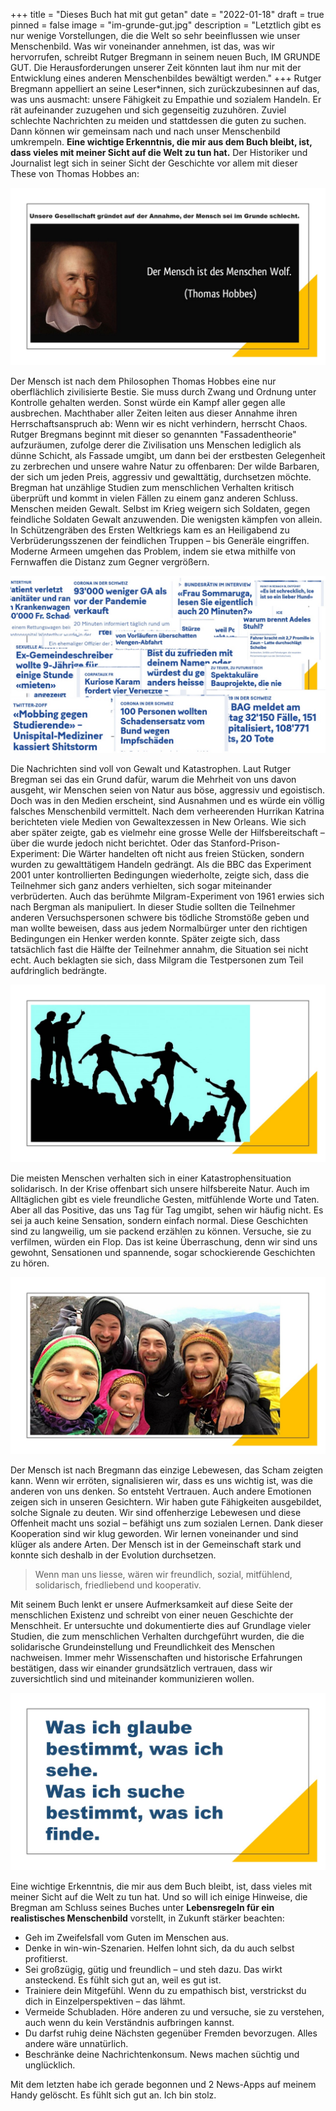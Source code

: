 +++
title = "Dieses Buch hat mit gut getan"
date = "2022-01-18"
draft = true
pinned = false
image = "im-grunde-gut.jpg"
description = "Letztlich gibt es nur wenige Vorstellungen, die die Welt so sehr beeinflussen wie unser Menschenbild. Was wir voneinander annehmen, ist das, was wir hervorrufen, schreibt Rutger Bregmann in seinem neuen Buch, IM GRUNDE GUT. Die Herausforderungen unserer Zeit könnten laut ihm nur mit der Entwicklung eines anderen Menschenbildes bewältigt werden."
+++
Rutger Bregmann appelliert an seine Leser*innen, sich zurückzubesinnen auf das, was uns ausmacht: unsere Fähigkeit zu Empathie und sozialem Handeln. Er rät aufeinander zuzugehen und sich gegenseitig zuzuhören. Zuviel schlechte Nachrichten zu meiden und stattdessen die guten zu suchen. Dann können wir gemeinsam nach und nach unser Menschenbild umkrempeln. **Eine wichtige Erkenntnis, die mir aus dem Buch bleibt, ist, dass vieles mit meiner Sicht auf die Welt zu tun hat.** Der Historiker und Journalist legt sich in seiner Sicht der Geschichte vor allem mit dieser These von Thomas Hobbes an:

![](im-grunde-gut-2.jpg)

Der Mensch ist nach dem Philosophen Thomas Hobbes eine nur oberflächlich zivilisierte Bestie. Sie muss durch Zwang und Ordnung unter Kontrolle gehalten werden. Sonst würde ein Kampf aller gegen alle ausbrechen. Machthaber aller Zeiten leiten aus dieser Annahme ihren Herrschaftsanspruch ab: Wenn wir es nicht verhindern, herrscht Chaos.
Rutger Bregmans beginnt mit dieser so genannten "Fassadentheorie" aufzuräumen, zufolge derer die Zivilisation uns Menschen lediglich als dünne Schicht, als Fassade umgibt, um dann bei der erstbesten Gelegenheit zu zerbrechen und unsere wahre Natur zu offenbaren: Der wilde Barbaren, der sich um jeden Preis, aggressiv und gewalttätig, durchsetzen möchte.
Bregman hat unzählige Studien zum menschlichen Verhalten kritisch überprüft und kommt in vielen Fällen zu einem ganz anderen Schluss. Menschen meiden Gewalt. Selbst im Krieg weigern sich Soldaten, gegen feindliche Soldaten Gewalt anzuwenden. Die wenigsten kämpfen von allein. In Schützengräben des Ersten Weltkriegs kam es an Heiligabend zu Verbrüderungsszenen der feindlichen Truppen – bis Generäle eingriffen. Moderne Armeen umgehen das Problem, indem sie etwa mithilfe von Fernwaffen die Distanz zum Gegner vergrößern.

![](im-grunde-gut-5.jpg)

Die Nachrichten sind voll von Gewalt und Katastrophen. Laut Rutger Bregman sei das ein Grund dafür, warum die Mehrheit von uns davon ausgeht, wir Menschen seien von Natur aus böse, aggressiv und egoistisch. Doch was in den Medien erscheint, sind Ausnahmen und es würde ein völlig falsches Menschenbild vermittelt. Nach dem verheerenden Hurrikan Katrina berichteten viele Medien von Gewaltexzessen in New Orleans. Wie sich aber später zeigte, gab es vielmehr eine grosse Welle der Hilfsbereitschaft – über die wurde jedoch nicht berichtet. Oder das Stanford-Prison-Experiment: Die Wärter handelten oft nicht aus freien Stücken, sondern wurden zu gewalttätigem Handeln gedrängt. Als die BBC das Experiment 2001 unter kontrollierten Bedingungen wiederholte, zeigte sich, dass die Teilnehmer sich ganz anders verhielten, sich sogar miteinander verbrüderten. Auch das berühmte Milgram-Experiment von 1961 erwies sich nach Bergman als manipuliert. In dieser Studie sollten die Teilnehmer anderen Versuchspersonen schwere bis tödliche Stromstöße geben und man wollte beweisen, dass aus jedem Normalbürger unter den richtigen Bedingungen ein Henker werden konnte. Später zeigte sich, dass tatsächlich fast die Hälfte der Teilnehmer annahm, die Situation sei nicht echt. Auch beklagten sie sich, dass Milgram die Testpersonen zum Teil aufdringlich bedrängte.

![](im-grunde-gut-4.jpg)

Die meisten Menschen verhalten sich in einer Katastrophensituation solidarisch. In der Krise offenbart sich unsere hilfsbereite Natur. Auch im Alltäglichen gibt es viele freundliche Gesten, mitfühlende Worte und Taten. Aber all das Positive, das uns Tag für Tag umgibt, sehen wir häufig nicht. Es sei ja auch keine Sensation, sondern einfach normal. Diese Geschichten sind zu langweilig, um sie packend erzählen zu können. Versuche, sie zu verfilmen, würden ein Flop. Das ist keine Überraschung, denn wir sind uns gewohnt, Sensationen und spannende, sogar schockierende Geschichten zu hören.  

![](im-grunde-gut-3.jpg)

Der Mensch ist nach Bregmann das einzige Lebewesen, das Scham zeigten kann. Wenn wir erröten, signalisieren wir, dass es uns wichtig ist, was die anderen von uns denken. So entsteht Vertrauen. Auch andere Emotionen zeigen sich in unseren Gesichtern. Wir haben gute Fähigkeiten ausgebildet, solche Signale zu deuten. Wir sind offenherzige Lebewesen und diese Offenheit macht uns sozial – befähigt uns zum sozialen Lernen. Dank dieser Kooperation sind wir klug geworden. Wir lernen voneinander und sind klüger als andere Arten. Der Mensch ist in der Gemeinschaft stark und konnte sich deshalb in der Evolution durchsetzen.

> Wenn man uns liesse, wären wir freundlich, sozial, mitfühlend, solidarisch, friedliebend und kooperativ.

Mit seinem Buch lenkt er unsere Aufmerksamkeit auf diese Seite der menschlichen Existenz und schreibt von einer neuen Geschichte der Menschheit. Er untersuchte und dokumentierte dies auf Grundlage vieler Studien, die zum menschlichen Verhalten durchgeführt wurden, die die solidarische Grundeinstellung und Freundlichkeit des Menschen nachweisen. Immer mehr Wissenschaften und historische Erfahrungen bestätigen, dass wir einander grundsätzlich vertrauen, dass wir zuversichtlich sind und miteinander kommunizieren wollen.

![](im-grunde-gut-8.jpg)

Eine wichtige Erkenntnis, die mir aus dem Buch bleibt, ist, dass vieles mit meiner Sicht auf die Welt zu tun hat. Und so will ich einige Hinweise, die Bregman am Schluss seines Buches unter **Lebensregeln für ein realistisches Menschenbild** vorstellt, in Zukunft stärker beachten:

* Geh im Zweifelsfall vom Guten im Menschen aus. 
* Denke in win-win-Szenarien. Helfen lohnt sich, da du auch selbst profitierst.
* Sei großzügig, gütig und freundlich – und steh dazu. Das wirkt ansteckend. Es fühlt sich gut an, weil es gut ist. 
* Trainiere dein Mitgefühl. Wenn du zu empathisch bist, verstrickst du dich in Einzelperspektiven – das lähmt. 
* Vermeide Schubladen. Höre anderen zu und versuche, sie zu verstehen, auch wenn du kein Verständnis aufbringen kannst.
* Du darfst ruhig deine Nächsten gegenüber Fremden bevorzugen. Alles andere wäre unnatürlich.
* Beschränke deine Nachrichtenkonsum. News machen süchtig und unglücklich.

Mit dem letzten habe ich gerade begonnen und 2 News-Apps auf meinem Handy gelöscht. Es fühlt sich gut an. Ich bin stolz.
